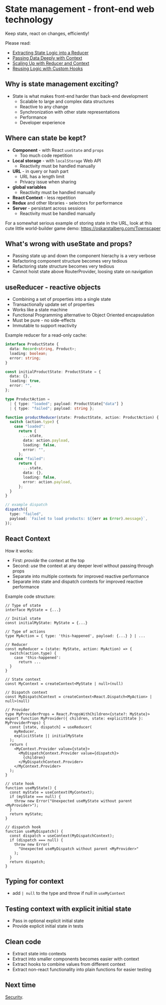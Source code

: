 # State management - front-end web technology

Keep state, react on changes, efficiently!

Please read:

- [Extracting State Logic into a Reducer](https://react.dev/learn/extracting-state-logic-into-a-reducer)
- [Passing Data Deeply with Context](https://react.dev/learn/passing-data-deeply-with-context)
- [Scaling Up with Reducer and Context](https://react.dev/learn/scaling-up-with-reducer-and-context)
- [Reusing Logic with Custom Hooks](https://react.dev/learn/reusing-logic-with-custom-hooks)

## Why is state management exciting?

- State is what makes front-end harder than back-end development
  - Scalable to large and complex data structures
  - Reactive to any change
  - Synchronization with other state representations
  - Performance
  - Developer experience

## Where can state be kept?

- **Component** - with React `useState` and `props`
  - Too much code repetition
- **Local storage** - with `localStorage` Web API
  - Reactivity must be handled manually
- **URL** - in query or hash part
  - URL has a length limit
  - Privacy issue when sharing
- **global variables**
  - Reactivity must be handled manually
- **React Context** - less repetition
- **Redux** and other libraries - selectors for performance
- **Server** - persistant across sessions
  - Reactivity must be handled manually

For a somewhat serious example of storing state in the URL, look at this cute little world-builder game demo: https://oskarstalberg.com/Townscaper

## What's wrong with useState and props?

- Passing state up and down the component hierachy is a very verbose
- Refactoring component structure becomes very tedious
- Refactoring state structure becomes very tedious
- Cannot hoist state above RouterProvider, loosing state on navigation

## useReducer - reactive objects

- Combining a set of properties into a single state
- Transactionally update set of properties
- Works like a state machine
- Functional Programming alternative to Object Oriented encapsulation
- Must be pure - no side-effects
- Immutable to support reactivity

Example reducer for a read-only cache:

```ts
interface ProductState {
  data: Record<string, Product>;
  loading: boolean;
  error: string;
}

const initialProductState: ProductState = {
  data: {},
  loading: true,
  error: "",
};

type ProductAction =
  | { type: "loaded"; payload: ProductState["data"] }
  | { type: "failed"; payload: string };

function productReducer(state: ProductState, action: ProductAction) {
  switch (action.type) {
    case "loaded":
      return {
        ...state,
        data: action.payload,
        loading: false,
        error: "",
      };
    case "failed":
      return {
        ...state,
        data: {},
        loading: false,
        error: action.payload,
      };
  }
}

// example dispatch
dispatch({
  type: "failed",
  payload: `Failed to load products: ${(err as Error).message}`,
});
```

## React Context

How it works:

- First: _provide_ the context at the top
- Second: _use_ the context at any deeper level without passing through props
- Separate into multiple contexts for improved reactive performance
- Separate into state and dispatch contexts for improved reactive performance

Example code structure:

```tsx
// Type of state
interface MyState = {...}

// Initial state
const initialMyState: MyState = {...}

// Type of actions
type MyAction = { type: 'this-happened', payload: {...} } | ...

// Reducer
const myReducer = (state: MyState, action: MyAction) => {
  switch(action.type) {
    case 'this-happened':
      return ...
  }
}

// State context
const MyContext = createContext<MyState | null>(null)

// Dispatch context
const MyDispatchContext = createContext<React.Dispatch<MyAction> | null>(null)

// Provider
type MyProviderProps = React.PropsWithChildren<{state?: MyState}>
export function MyProvider({ children, state: explicitState }: MyProviderProps) {
  const [state, dispatch] = useReducer(
    myReducer,
    explicitState || initialMyState
  );
  return (
    <MyContext.Provider value={state}>
      <MyDispatchContext.Provider value={dispatch}>
        {children}
      </MyDispatchContext.Provider>
    </MyContext.Provider>
  );
}

// state hook
function useMyState() {
  const myState = useContext(MyContext);
  if (myState === null) {
    throw new Error("Unexpected useMyState without parent <MyProvider>");
  }
  return myState;
}

// dispatch hook
function useMyDispatch() {
  const dispatch = useContext(MyDispatchContext);
  if (dispatch === null) {
    throw new Error(
      "Unexpected useMyDispatch without parent <MyProvider>"
    );
  }
  return dispatch;
}
```

## Typing for context

- add `| null` to the type and throw if null in `useMyContext`

## Testing context with explicit initial state

- Pass in optional explicit initial state
- Provide explicit initial state in tests

## Clean code

- Extract state into contexts
- Extract into smaller components becomes easier with context
- Extract hooks to combine values from different context
- Extract non-react functionality into plain functions for easier testing

## Next time

[Security](../11-security/).
